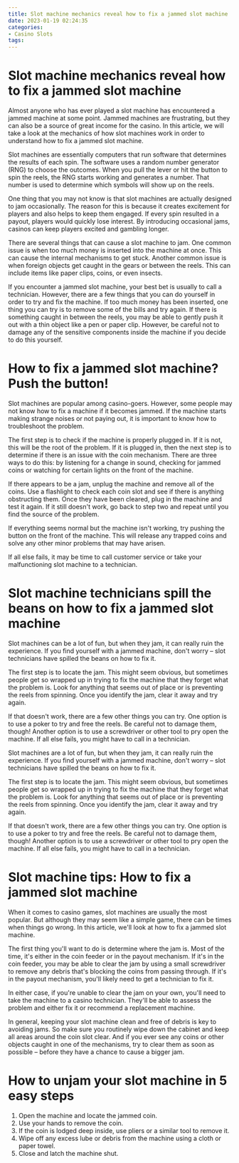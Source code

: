 ```yaml
---
title: Slot machine mechanics reveal how to fix a jammed slot machine 
date: 2023-01-19 02:24:35
categories:
- Casino Slots
tags:
---
```



#  Slot machine mechanics reveal how to fix a jammed slot machine 

Almost anyone who has ever played a slot machine has encountered a jammed machine at some point. Jammed machines are frustrating, but they can also be a source of great income for the casino. In this article, we will take a look at the mechanics of how slot machines work in order to understand how to fix a jammed slot machine.

Slot machines are essentially computers that run software that determines the results of each spin. The software uses a random number generator (RNG) to choose the outcomes. When you pull the lever or hit the button to spin the reels, the RNG starts working and generates a number. That number is used to determine which symbols will show up on the reels.

One thing that you may not know is that slot machines are actually designed to jam occasionally. The reason for this is because it creates excitement for players and also helps to keep them engaged. If every spin resulted in a payout, players would quickly lose interest. By introducing occasional jams, casinos can keep players excited and gambling longer.

There are several things that can cause a slot machine to jam. One common issue is when too much money is inserted into the machine at once. This can cause the internal mechanisms to get stuck. Another common issue is when foreign objects get caught in the gears or between the reels. This can include items like paper clips, coins, or even insects.

If you encounter a jammed slot machine, your best bet is usually to call a technician. However, there are a few things that you can do yourself in order to try and fix the machine. If too much money has been inserted, one thing you can try is to remove some of the bills and try again. If there is something caught in between the reels, you may be able to gently push it out with a thin object like a pen or paper clip. However, be careful not to damage any of the sensitive components inside the machine if you decide to do this yourself.

#  How to fix a jammed slot machine? Push the button! 

Slot machines are popular among casino-goers. However, some people may not know how to fix a machine if it becomes jammed. If the machine starts making strange noises or not paying out, it is important to know how to troubleshoot the problem.

The first step is to check if the machine is properly plugged in. If it is not, this will be the root of the problem. If it is plugged in, then the next step is to determine if there is an issue with the coin mechanism. There are three ways to do this: by listening for a change in sound, checking for jammed coins or watching for certain lights on the front of the machine.

If there appears to be a jam, unplug the machine and remove all of the coins. Use a flashlight to check each coin slot and see if there is anything obstructing them. Once they have been cleared, plug in the machine and test it again. If it still doesn't work, go back to step two and repeat until you find the source of the problem.

If everything seems normal but the machine isn't working, try pushing the button on the front of the machine. This will release any trapped coins and solve any other minor problems that may have arisen.

If all else fails, it may be time to call customer service or take your malfunctioning slot machine to a technician.

#  Slot machine technicians spill the beans on how to fix a jammed slot machine 

Slot machines can be a lot of fun, but when they jam, it can really ruin the experience. If you find yourself with a jammed machine, don't worry – slot technicians have spilled the beans on how to fix it.

The first step is to locate the jam. This might seem obvious, but sometimes people get so wrapped up in trying to fix the machine that they forget what the problem is. Look for anything that seems out of place or is preventing the reels from spinning. Once you identify the jam, clear it away and try again.

If that doesn't work, there are a few other things you can try. One option is to use a poker to try and free the reels. Be careful not to damage them, though! Another option is to use a screwdriver or other tool to pry open the machine. If all else fails, you might have to call in a technician.

 Slot machines are a lot of fun, but when they jam, it can really ruin the experience. If you find yourself with a jammed machine, don't worry – slot technicians have spilled the beans on how to fix it. 

The first step is to locate the jam. This might seem obvious, but sometimes people get so wrapped up in trying to fix the machine that they forget what the problem is. Look for anything that seems out of place or is preventing the reels from spinning. Once you identify the jam, clear it away and try again. 

If that doesn't work, there are a few other things you can try. One option is to use a poker to try and free the reels. Be careful not to damage them, though! Another option is to use a screwdriver or other tool to pry open the machine. If all else fails, you might have to call in a technician.

#  Slot machine tips: How to fix a jammed slot machine 
When it comes to casino games, slot machines are usually the most popular. But although they may seem like a simple game, there can be times when things go wrong. In this article, we'll look at how to fix a jammed slot machine.

The first thing you'll want to do is determine where the jam is. Most of the time, it's either in the coin feeder or in the payout mechanism. If it's in the coin feeder, you may be able to clear the jam by using a small screwdriver to remove any debris that's blocking the coins from passing through. If it's in the payout mechanism, you'll likely need to get a technician to fix it.

In either case, if you're unable to clear the jam on your own, you'll need to take the machine to a casino technician. They'll be able to assess the problem and either fix it or recommend a replacement machine.

In general, keeping your slot machine clean and free of debris is key to avoiding jams. So make sure you routinely wipe down the cabinet and keep all areas around the coin slot clear. And if you ever see any coins or other objects caught in one of the mechanisms, try to clear them as soon as possible – before they have a chance to cause a bigger jam.

#  How to unjam your slot machine in 5 easy steps

1. Open the machine and locate the jammed coin.
2. Use your hands to remove the coin.
3. If the coin is lodged deep inside, use pliers or a similar tool to remove it.
4. Wipe off any excess lube or debris from the machine using a cloth or paper towel.
5. Close and latch the machine shut.
